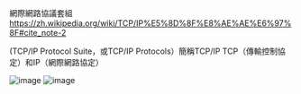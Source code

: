 網際網路協議套組                https://zh.wikipedia.org/wiki/TCP/IP%E5%8D%8F%E8%AE%AE%E6%97%8F#cite_note-2


(TCP/IP Protocol Suite，或TCP/IP Protocols）簡稱TCP/IP
TCP（傳輸控制協定）和IP（網際網路協定）

![image](https://user-images.githubusercontent.com/43432054/138025997-459cf638-f961-4a59-a21a-ffc4b2554c0d.png)
![image](https://user-images.githubusercontent.com/43432054/138025940-b4bed5cc-772e-4555-858d-e1f902c671ab.png)
